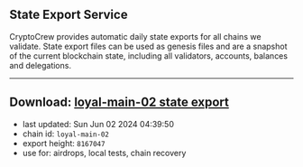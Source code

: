 ## State Export Service
CryptoCrew provides automatic daily state exports for all chains we validate. State export files can be used as genesis files and are a snapshot of the current blockchain state, including all validators, accounts, balances and delegations.

---
**Download: [loyal-main-02 state export](https://dl-eu2.ccvalidators.com/SERVICE/loyal/loyal-main-02_export_8167047.json)**
---

- last updated: Sun Jun 02 2024 04:39:50
- chain id: `loyal-main-02`
- export height: `8167047`
- use for: airdrops, local tests, chain recovery
